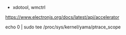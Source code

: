 - xdotool, wmctrl

https://www.electronjs.org/docs/latest/api/accelerator

echo 0 | sudo tee /proc/sys/kernel/yama/ptrace_scope

